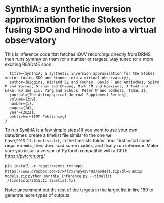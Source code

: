 # SynthIA: a synthetic inversion approximation for the Stokes vector fusing SDO and Hinode into a virtual observatory

This is inference code that fetches IQUV recordings directly from DRMS then runs SynthIA on them for a number of targets. Stay tuned for a more exciting README soon.

```@article{higgins2022synthia,
  title={SynthIA: a synthetic inversion approximation for the Stokes vector fusing SDO and Hinode into a virtual observatory},
  author={Higgins, Richard EL and Fouhey, David F and Antiochos, Spiro K and Barnes, Graham and Cheung, Mark CM and Hoeksema, J Todd and Leka, KD and Liu, Yang and Schuck, Peter W and Gombosi, Tamas I},
  journal={The Astrophysical Journal Supplement Series},
  volume={259},
  number={1},
  pages={24},
  year={2022},
  publisher={IOP Publishing}
}
```

To run SynthIA is a few simple steps! If you want to use your own date/times, create a timelist file similar to the one we have,`2015.11.timelist.txt`, in the timelists folder. Your first install some requirements, then download some models, and finally run inference. Make sure you install a version of PyTorch compatible with a GPU: https://pytorch.org/

`pip install -r requirements.txt` 
`wget https://www.dropbox.com/s/x4lrx2npy4zv403/models.zip?dl=0`
`unzip models.zip`
`python synthia_inference.py --timelist ./timelists/2015.11.timelist.txt`

Note: uncomment out the rest of the targets in the target list in line 160 to generate more types of outputs.
